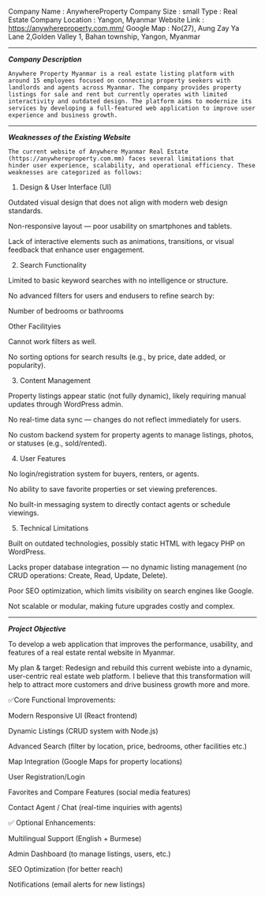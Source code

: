 Company Name : AnywhereProperty
Company Size : small
Type 	     : Real Estate Company
Location     : Yangon, Myanmar
Website Link : https://anywhereproperty.com.mm/
Google Map   : No(27), Aung Zay Ya Lane 2,Golden Valley 1, Bahan township, Yangon, Myanmar

-------------------------------------------------------------------------------------------------------------------------

***Company Description***

	Anywhere Property Myanmar is a real estate listing platform with around 15 employees focused on connecting property seekers with landlords and agents across Myanmar. The company provides property listings for sale and rent but currently operates with limited interactivity and outdated design. The platform aims to modernize its services by developing a full-featured web application to improve user experience and business growth.

----------------------------------------------------------------------------------------------------------------------------


***Weaknesses of the Existing Website***

	The current website of Anywhere Myanmar Real Estate (https://anywhereproperty.com.mm) faces several limitations that hinder user experience, scalability, and operational efficiency. These weaknesses are categorized as follows:

1. Design & User Interface (UI)

Outdated visual design that does not align with modern web design standards.

Non-responsive layout — poor usability on smartphones and tablets.

Lack of interactive elements such as animations, transitions, or visual feedback that enhance user engagement.


2. Search Functionality

Limited to basic keyword searches with no intelligence or structure.

No advanced filters for users and endusers to refine search by:

Number of bedrooms or bathrooms

Other Facilityies

Cannot work filters as well.

No sorting options for search results (e.g., by price, date added, or popularity).


3. Content Management

Property listings appear static (not fully dynamic), likely requiring manual updates through WordPress admin.

No real-time data sync — changes do not reflect immediately for users.

No custom backend system for property agents to manage listings, photos, or statuses (e.g., sold/rented).



4. User Features

No login/registration system for buyers, renters, or agents.

No ability to save favorite properties or set viewing preferences.

No built-in messaging system to directly contact agents or schedule viewings.


5. Technical Limitations

Built on outdated technologies, possibly static HTML with legacy PHP on WordPress.

Lacks proper database integration — no dynamic listing management (no CRUD operations: Create, Read, Update, Delete).

Poor SEO optimization, which limits visibility on search engines like Google.

Not scalable or modular, making future upgrades costly and complex.

-----------------------------------------------------------------------------------------------------------------------------------------------------

***Project Objective***

To develop a web application that improves the performance, usability, and features of a real estate rental website in Myanmar.

My plan & target: Redesign and rebuild this current webiste into a dynamic, user-centric real estate web platform. I believe that this transformation will help  to attract more customers and drive business growth more and more.


✅Core Functional Improvements:

Modern Responsive UI (React frontend)

Dynamic Listings (CRUD system with Node.js)

Advanced Search (filter by location, price, bedrooms, other facilities etc.)

Map Integration (Google Maps for property locations)

User Registration/Login 

Favorites and Compare Features (social media features)

Contact Agent / Chat (real-time inquiries with agents)

✅ Optional Enhancements:

Multilingual Support (English + Burmese)

Admin Dashboard (to manage listings, users, etc.)

SEO Optimization (for better reach)

Notifications (email alerts for new listings)
